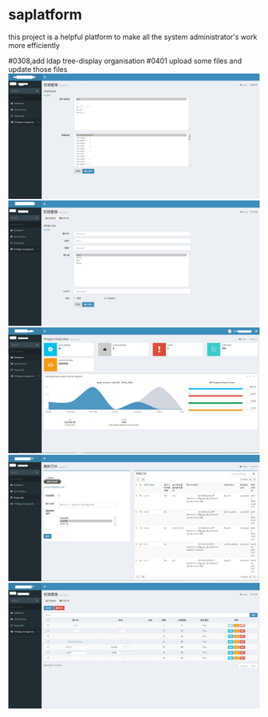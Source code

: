 # saplatform
this project is a helpful platform to make all the system administrator's work more efficiently

#0308,add ldap tree-display organisation 
#0401 upload some files and update those files
![image](https://github.com/JessicaWon/saplatform/raw/master/preview/addperm.jpg)
![image](https://github.com/JessicaWon/saplatform/raw/master/preview/adduser.jpg)
![image](https://github.com/JessicaWon/saplatform/raw/master/preview/index.jpg)
![image](https://github.com/JessicaWon/saplatform/raw/master/preview/upload.jpg)
![image](https://github.com/JessicaWon/saplatform/raw/master/preview/userlist.jpg)
